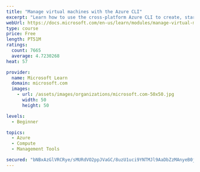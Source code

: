 ```yaml
---
title: "Manage virtual machines with the Azure CLI"
excerpt: "Learn how to use the cross-platform Azure CLI to create, start, stop, and perform other management tasks related to virtual machines in Azure."
webUrl: https://docs.microsoft.com/en-us/learn/modules/manage-virtual-machines-with-azure-cli/
type: course
price: Free
length: PT51M
ratings:
  count: 7665
  average: 4.7230268
heat: 57

provider:
  name: Microsoft Learn
  domain: microsoft.com
  images:
    - url: /assets/images/organizations/microsoft.com-50x50.jpg
      width: 50
      height: 50

levels:
  - Beginner

topics:
  - Azure
  - Compute
  - Management Tools

secured: "bNBxAzGlVRCRye/sMURdVO2ppJVaGC/8uzU1uci9YNTMJl9AaDbZzMAnyeB0jr+gkVGIW81YplBzWk/Q0ZQYWBT9ZqIDD6IB3CmBIti1GrHK/B1BvSt3JvJj4RE+zfB6vw35x7E9nDE3JRIgYY9q/JD07kbqj8CgO2QTZQNtNwhB46kTUpZBfpzjqZfcxwfVj6/SuzLzLMjv/Gm5Ea2Iv71uSxK3D4sxiMfLs5Q6J1GJp+lOgTQw1Syw1X6yrjHF0TKk1l2SKnzNQolpC5zUGR2unSf6sjftc+Lqj/b2AFPfHbRGuA1IY5vLHX9jSdLW1LbbsoAS9vtjYzS3QUgq3enkm5v8VGfhYIl2SY1uWOhG8/2jqkk76goAPjffwaF7iv1gKzPpXt0Bk+AEmvx1DJlpaQ18Hptz5ZEYRhTEt/I=;ITANE3laDU9MTxOtam6iVg=="
---
```


